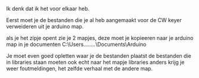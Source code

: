 Ik denk dat ik het voor elkaar heb.

Eerst moet je de bestanden die je al heb aangemaakt voor de CW keyer verweideren uit je arduino map.

als je het zipje opent zie je 2 mapjes, deze moet je kopieeren naar je arduino map in je documenten C:\Users\........\Documents\Arduino

Je moet even goed opletten waar je de bestanden plaatst de bestanden die in libraries staan moeten ook echt naar het mapje libraries anders krijg je weer foutmeldingen, het zelfde verhaal met de andere map.

